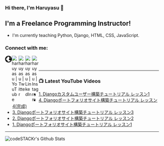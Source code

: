 ### Hi there, I'm Haruyasu 👋

## I'm a Freelance Programming Instructor!
- I'm currently teaching Python, Django, HTML, CSS, JavaScript.

### Connect with me:

[<img align="left" alt="harusoft.net" width="22px" src="https://raw.githubusercontent.com/iconic/open-iconic/master/svg/globe.svg" />][website]
[<img align="left" alt="haruyasu | YouTube" width="22px" src="https://cdn.jsdelivr.net/npm/simple-icons@v3/icons/youtube.svg" />][youtube]
[<img align="left" alt="haruyasu | Twitter" width="22px" src="https://cdn.jsdelivr.net/npm/simple-icons@v3/icons/twitter.svg" />][twitter]
[<img align="left" alt="haruyasu | LinkedIn" width="22px" src="https://cdn.jsdelivr.net/npm/simple-icons@v3/icons/linkedin.svg" />][linkedin]
[<img align="left" alt="haruyasu | Instagram" width="22px" src="https://cdn.jsdelivr.net/npm/simple-icons@v3/icons/instagram.svg" />][instagram]

<br />
<br />

---

### 📺 Latest YouTube Videos
<!-- YOUTUBE:START -->
- [1. Djangoカスタムユーザー構築チュートリアル レッスン1](https://www.youtube.com/watch?v=bM4_NSkcS-Y)
- [4. Djangoポートフォリオサイト構築チュートリアル レッスン4(完成)](https://www.youtube.com/watch?v=MJr3u2lKp3E)
- [3. Djangoポートフォリオサイト構築チュートリアル レッスン3](https://www.youtube.com/watch?v=t-FXOtMSKF0)
- [2. Djangoポートフォリオサイト構築チュートリアル レッスン2](https://www.youtube.com/watch?v=zI18gQPzdCI)
- [1. Djangoポートフォリオサイト構築チュートリアル レッスン1](https://www.youtube.com/watch?v=BxQY3D9s_Mc)
<!-- YOUTUBE:END -->

---

<img align="left" alt="codeSTACKr's Github Stats" src="https://github-readme-stats.vercel.app/api?username=haruyasu&show_icons=true&hide_border=true" />

[website]: https://harusoft.net/
[twitter]: https://twitter.com/hathle
[youtube]: https://www.youtube.com/channel/UCjpXqPZM1UPJoiyNVUTixqQ/
[instagram]: https://www.instagram.com/hathle/
[linkedin]: https://www.linkedin.com/in/haruyasu/
